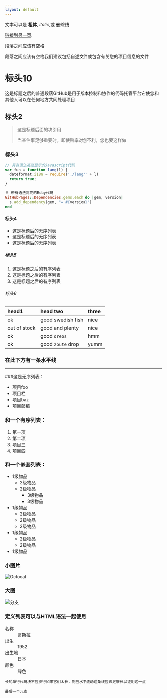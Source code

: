 ```yaml
---
layout: default
---
```


文本可以是 **粗体**, _italic_,或 ~~删除线~~

[链接到另一页](./another-page.html).

段落之间应该有空格

段落之间应该有空格我们建议包括自述文件或包含有关您的项目信息的文件

# 标头10

这是标题之后的普通段落GitHub是用于版本控制和协作的代码托管平台它使您和其他人可以在任何地方共同处理项目

## 标头2

> 这是标题后面的块引用
>
> 当某件事足够重要时，即使赔率对您不利，您也要这样做

### 标头3

```js
// 具有语法高亮显示的Javascript代码
var fun = function lang(l) {
  dateformat.i18n = require('./lang/' + l)
  return true;
}
```

```ruby
＃ 带有语法高亮的Ruby代码
GitHubPages::Dependencies.gems.each do |gem, version|
  s.add_dependency(gem, "= #{version}")
end
```

#### 标头4

*  这是标题后的无序列表
*  这是标题后的无序列表
*  这是标题后的无序列表

##### 标头5

1.  这是标题之后的有序列表
2.  这是标题之后的有序列表
3.  这是标题之后的有序列表

###### 标头6

| head1        | head two          | three |
|:-------------|:------------------|:------|
| ok           | good swedish fish | nice  |
| out of stock | good and plenty   | nice  |
| ok           | good `oreos`      | hmm   |
| ok           | good `zoute` drop | yumm  |

### 在此下方有一条水平线

***

###这是无序列表：

*  项目foo
*  项目栏
*  项目baz
*  项目邮编

### 和一个有序列表：

1.  第一项
1.  第二项
1.  项目三
1.  项目四

### 和一个嵌套列表：

- 1级物品
  - 2级物品
  - 2级物品
    - 3级物品
    - 3级物品
- 1级物品
  - 2级物品
  - 2级物品
  - 2级物品
- 1级物品
  - 2级物品
  - 2级物品
- 1级物品

### 小图片

![Octocat](https://github.githubassets.com/images/icons/emoji/octocat.png)

### 大图

![分支](https://guides.github.com/activities/hello-world/branching.png)


### 定义列表可以与HTML语法一起使用

<dl>
<dt>名称</dt>
<dd>哥斯拉</dd>
<dt>出生</dt>
<dd> 1952 </dd>
<dt>出生地</dt>
<dd>日本</dd>
<dt>颜色</dt>
<dd>绿色</dd>
</dl>

```
长的单行代码块不应换行如果它们太长，则应水平滚动这条线应该足够长以证明这一点
```

```
最后一个元素
```
